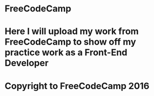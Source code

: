 # FreeCodeCamp
# Here I will upload my work from FreeCodeCamp to show off my practice work as a Front-End Developer
# Copyright to FreeCodeCamp 2016
